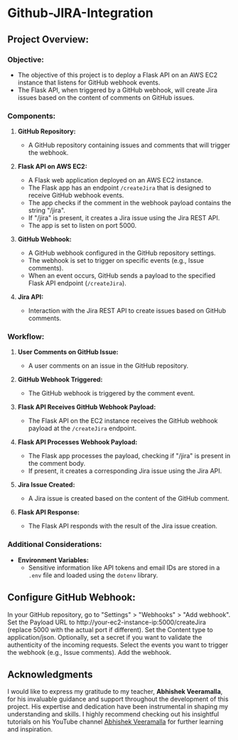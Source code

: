 # Github-JIRA-Integration


## Project Overview:

### Objective:
- The objective of this project is to deploy a Flask API on an AWS EC2 instance that listens for GitHub webhook events.
- The Flask API, when triggered by a GitHub webhook, will create Jira issues based on the content of comments on GitHub issues.

### Components:

1. **GitHub Repository:**
   - A GitHub repository containing issues and comments that will trigger the webhook.

2. **Flask API on AWS EC2:**
   - A Flask web application deployed on an AWS EC2 instance.
   - The Flask app has an endpoint `/createJira` that is designed to receive GitHub webhook events.
   - The app checks if the comment in the webhook payload contains the string "/jira".
   - If "/jira" is present, it creates a Jira issue using the Jira REST API.
   - The app is set to listen on port 5000.

3. **GitHub Webhook:**
   - A GitHub webhook configured in the GitHub repository settings.
   - The webhook is set to trigger on specific events (e.g., Issue comments).
   - When an event occurs, GitHub sends a payload to the specified Flask API endpoint (`/createJira`).

4. **Jira API:**
   - Interaction with the Jira REST API to create issues based on GitHub comments.

### Workflow:

1. **User Comments on GitHub Issue:**
   - A user comments on an issue in the GitHub repository.

2. **GitHub Webhook Triggered:**
   - The GitHub webhook is triggered by the comment event.

3. **Flask API Receives GitHub Webhook Payload:**
   - The Flask API on the EC2 instance receives the GitHub webhook payload at the `/createJira` endpoint.

4. **Flask API Processes Webhook Payload:**
   - The Flask app processes the payload, checking if "/jira" is present in the comment body.
   - If present, it creates a corresponding Jira issue using the Jira API.

5. **Jira Issue Created:**
   - A Jira issue is created based on the content of the GitHub comment.

6. **Flask API Response:**
   - The Flask API responds with the result of the Jira issue creation.

### Additional Considerations:

- **Environment Variables:**
  - Sensitive information like API tokens and email IDs are stored in a `.env` file and loaded using the `dotenv` library.



## Configure GitHub Webhook:

In your GitHub repository, go to "Settings" > "Webhooks" > "Add webhook".
Set the Payload URL to http://your-ec2-instance-ip:5000/createJira (replace 5000 with the actual port if different).
Set the Content type to application/json.
Optionally, set a secret if you want to validate the authenticity of the incoming requests.
Select the events you want to trigger the webhook (e.g., Issue comments).
Add the webhook.

## Acknowledgments

I would like to express my gratitude to my teacher, **Abhishek Veeramalla**, for his invaluable guidance and support throughout the development of this project. His expertise and dedication have been instrumental in shaping my understanding and skills. I highly recommend checking out his insightful tutorials on his YouTube channel [Abhishek Veeramalla](https://www.youtube.com/@AbhishekVeeramalla) for further learning and inspiration.
